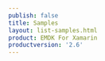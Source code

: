```yaml
---
publish: false
title: Samples
layout: list-samples.html
product: EMDK For Xamarin
productversion: '2.6'
---
```


















